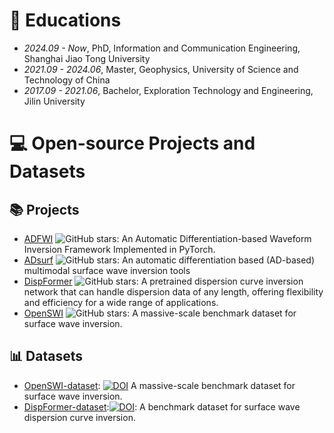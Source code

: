 
# 📖 Educations
- *2024.09 - Now*, PhD, Information and Communication Engineering, Shanghai Jiao Tong University
- *2021.09 - 2024.06*, Master, Geophysics, University of Science and Technology of China
- *2017.09 - 2021.06*, Bachelor, Exploration Technology and Engineering, Jilin University

# 💻 Open-source Projects and Datasets

## 📚 Projects
- [ADFWI](https://github.com/liufeng2317/ADFWI) ![GitHub stars](https://img.shields.io/github/stars/liufeng2317/ADFWI?style=social): An Automatic Differentiation-based Waveform Inversion Framework Implemented in PyTorch.
- [ADsurf](https://github.com/liufeng2317/ADsurf) ![GitHub stars](https://img.shields.io/github/stars/liufeng2317/ADsurf?style=social): An automatic differentiation based (AD-based) multimodal surface wave inversion tools
- [DispFormer](https://github.com/liufeng2317/DispFormer) ![GitHub stars](https://img.shields.io/github/stars/liufeng2317/DispFormer?style=social): A pretrained dispersion curve inversion network that can handle dispersion data of any length, offering flexibility and efficiency for a wide range of applications.
- [OpenSWI](https://liufeng2317.github.io/OpenSWI/) ![GitHub stars](https://img.shields.io/github/stars/liufeng2317/OpenSWI?style=social): A massive-scale benchmark dataset for surface wave inversion.

## 📊 Datasets
- [OpenSWI-dataset](https://huggingface.co/datasets/LiuFeng2317/OpenSWI): [![DOI](https://img.shields.io/badge/DOI-10.5281%2Fzenodo.16874111-blue)](https://doi.org/10.5281/zenodo.16874111) A massive-scale benchmark dataset for surface wave inversion.
- [DispFormer-dataset](https://zenodo.org/records/14619577):[![DOI](https://img.shields.io/badge/DOI-10.5281%2Fzenodo.14619577-blue)](https://doi.org/10.5281/zenodo.14619577): A benchmark dataset for surface wave dispersion curve inversion.
